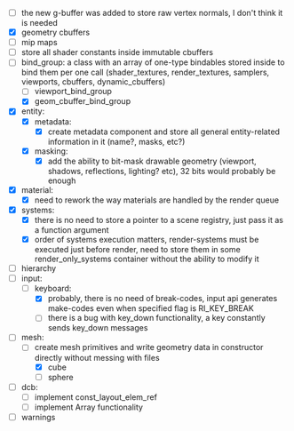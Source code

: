 
- [ ] the new g-buffer was added to store raw vertex normals, I don't think it is needed
- [x] geometry cbuffers
- [ ] mip maps
- [ ] store all shader constants inside immutable cbuffers
- [ ] bind_group: a class with an array of one-type bindables stored inside to bind them per one call (shader_textures, render_textures, samplers, viewports, cbuffers, dynamic_cbuffers)
	- [ ] viewport_bind_group
	- [x] geom_cbuffer_bind_group
- [x] entity:
	- [x] metadata:
		- [x] create metadata component and store all general entity-related information in it (name?, masks, etc?)
	- [x] masking:
		- [x] add the ability to bit-mask drawable geometry (viewport, shadows, reflections, lighting? etc), 32 bits would probably be enough
- [x] material:
	- [x] need to rework the way materials are handled by the render queue
- [x] systems:
	- [x] there is no need to store a pointer to a scene registry, just pass it as a function argument
	- [x] order of systems execution matters, render-systems must be executed just before render, need to store them in some render_only_systems container without the ability to modify it
- [ ] hierarchy
- [ ] input:
	- [ ] keyboard:
		- [x] probably, there is no need of break-codes, input api generates make-codes even when specified flag is RI_KEY_BREAK
		- [ ] there is a bug with key_down functionality, a key constantly sends key_down messages
- [ ] mesh:
	- [ ] create mesh primitives and write geometry data in constructor directly without messing with files
		- [x] cube
		- [ ] sphere
- [ ] dcb:
	- [ ] implement const_layout_elem_ref
	- [ ] implement Array functionality
- [ ] warnings
